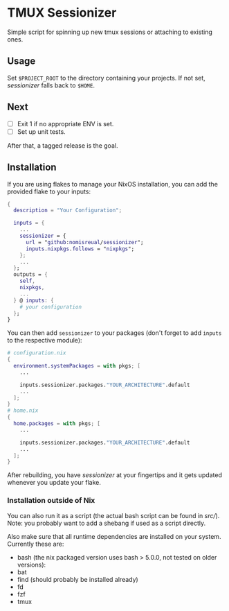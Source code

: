 TMUX Sessionizer
================

Simple script for spinning up new tmux sessions or attaching to existing ones.

## Usage

Set `$PROJECT_ROOT` to the directory containing your projects. If not set, *sessionizer* falls back to `$HOME`.

## Next

- [ ] Exit 1 if no appropriate ENV is set.
- [ ] Set up unit tests.

After that, a tagged release is the goal.

## Installation

If you are using flakes to manage your NixOS installation, you can add the provided flake to your
inputs:

```nix
{
  description = "Your Configuration";

  inputs = {
    ...
    sessionizer = {
      url = "github:nomisreual/sessionizer";
      inputs.nixpkgs.follows = "nixpkgs";
    };
    ...
  };
  outputs = {
    self,
    nixpkgs,
    ...
  } @ inputs: {
    # your configuration
  };
}
```

You can then add `sessionizer` to your packages (don't forget to add `inputs` to the respective module):

```nix
# configuration.nix
{
  environment.systemPackages = with pkgs; [
    ...

    inputs.sessionizer.packages."YOUR_ARCHITECTURE".default
    ...
  ];
}
# home.nix
{
  home.packages = with pkgs; [
    ...

    inputs.sessionizer.packages."YOUR_ARCHITECTURE".default
    ...
  ];
}
```

After rebuilding, you have *sessionizer* at your fingertips and it gets updated whenever you update your flake.

### Installation outside of Nix

You can also run it as a script (the actual bash script can be found in *src/*). Note: you probably want to add a shebang if used as a script directly.

Also make sure that all runtime dependencies are installed on your system. Currently these are:

- bash (the nix packaged version uses bash > 5.0.0, not tested on older versions):
- bat
- find (should probably be installed already)
- fd
- fzf
- tmux

